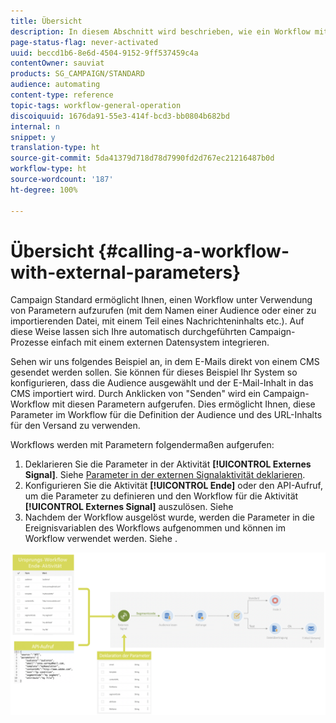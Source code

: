 ```yaml
---
title: Übersicht
description: In diesem Abschnitt wird beschrieben, wie ein Workflow mit externen Parametern aufgerufen wird.
page-status-flag: never-activated
uuid: beccd1b6-8e6d-4504-9152-9ff537459c4a
contentOwner: sauviat
products: SG_CAMPAIGN/STANDARD
audience: automating
content-type: reference
topic-tags: workflow-general-operation
discoiquuid: 1676da91-55e3-414f-bcd3-bb0804b682bd
internal: n
snippet: y
translation-type: ht
source-git-commit: 5da41379d718d78d7990fd2d767ec21216487b0d
workflow-type: ht
source-wordcount: '187'
ht-degree: 100%

---
```



# Übersicht {#calling-a-workflow-with-external-parameters}

Campaign Standard ermöglicht Ihnen, einen Workflow unter Verwendung von Parametern aufzurufen (mit dem Namen einer Audience oder einer zu importierenden Datei, mit einem Teil eines Nachrichteninhalts etc.). Auf diese Weise lassen sich Ihre automatisch durchgeführten Campaign-Prozesse einfach mit einem externen Datensystem integrieren.

Sehen wir uns folgendes Beispiel an, in dem E-Mails direkt von einem CMS gesendet werden sollen. Sie können für dieses Beispiel Ihr System so konfigurieren, dass die Audience ausgewählt und der E-Mail-Inhalt in das CMS importiert wird. Durch Anklicken von &quot;Senden&quot; wird ein Campaign-Workflow mit diesen Parametern aufgerufen. Dies ermöglicht Ihnen, diese Parameter im Workflow für die Definition der Audience und des URL-Inhalts für den Versand zu verwenden.

Workflows werden mit Parametern folgendermaßen aufgerufen:

1. Deklarieren Sie die Parameter in der Aktivität **[!UICONTROL Externes Signal]**. Siehe [Parameter in der externen Signalaktivität deklarieren](../../automating/using/declaring-parameters-external-signal.md).
1. Konfigurieren Sie die Aktivität **[!UICONTROL Ende]** oder den API-Aufruf, um die Parameter zu definieren und den Workflow für die Aktivität **[!UICONTROL Externes Signal]** auszulösen. Siehe [](../../automating/using/defining-parameters-calling-workflow.md)
1. Nachdem der Workflow ausgelöst wurde, werden die Parameter in die Ereignisvariablen des Workflows aufgenommen und können im Workflow verwendet werden. Siehe [](../../automating/using/customizing-workflow-external-parameters.md).

![](assets/extsignal_process.png)
